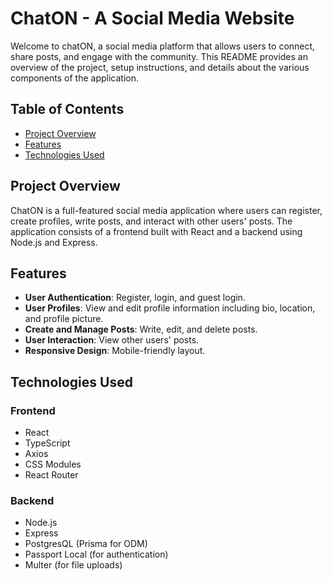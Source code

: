 # ChatON - A Social Media Website

Welcome to chatON, a social media platform that allows users to connect, share posts, and engage with the community. This README provides an overview of the project, setup instructions, and details about the various components of the application.

## Table of Contents

- [Project Overview](#project-overview)
- [Features](#features)
- [Technologies Used](#technologies-used)

## Project Overview

ChatON is a full-featured social media application where users can register, create profiles, write posts, and interact with other users' posts. The application consists of a frontend built with React and a backend using Node.js and Express.

## Features

- **User Authentication**: Register, login, and guest login.
- **User Profiles**: View and edit profile information including bio, location, and profile picture.
- **Create and Manage Posts**: Write, edit, and delete posts.
- **User Interaction**: View other users' posts.
- **Responsive Design**: Mobile-friendly layout.

## Technologies Used

### Frontend

- React
- TypeScript
- Axios
- CSS Modules
- React Router

### Backend

- Node.js
- Express
- PostgresQL (Prisma for ODM)
- Passport Local (for authentication)
- Multer (for file uploads)
